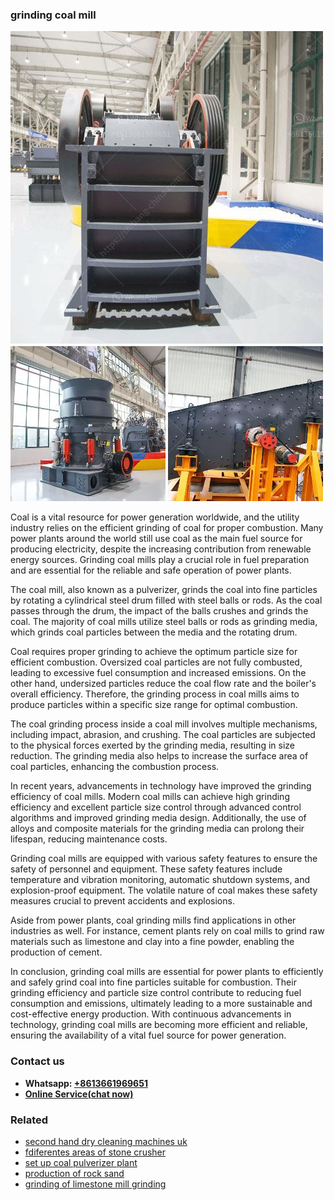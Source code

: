 <h3>grinding coal mill</h3><img src='1706755823.jpg' alt=''><p>Coal is a vital resource for power generation worldwide, and the utility industry relies on the efficient grinding of coal for proper combustion. Many power plants around the world still use coal as the main fuel source for producing electricity, despite the increasing contribution from renewable energy sources. Grinding coal mills play a crucial role in fuel preparation and are essential for the reliable and safe operation of power plants.</p><p>The coal mill, also known as a pulverizer, grinds the coal into fine particles by rotating a cylindrical steel drum filled with steel balls or rods. As the coal passes through the drum, the impact of the balls crushes and grinds the coal. The majority of coal mills utilize steel balls or rods as grinding media, which grinds coal particles between the media and the rotating drum.</p><p>Coal requires proper grinding to achieve the optimum particle size for efficient combustion. Oversized coal particles are not fully combusted, leading to excessive fuel consumption and increased emissions. On the other hand, undersized particles reduce the coal flow rate and the boiler's overall efficiency. Therefore, the grinding process in coal mills aims to produce particles within a specific size range for optimal combustion.</p><p>The coal grinding process inside a coal mill involves multiple mechanisms, including impact, abrasion, and crushing. The coal particles are subjected to the physical forces exerted by the grinding media, resulting in size reduction. The grinding media also helps to increase the surface area of coal particles, enhancing the combustion process.</p><p>In recent years, advancements in technology have improved the grinding efficiency of coal mills. Modern coal mills can achieve high grinding efficiency and excellent particle size control through advanced control algorithms and improved grinding media design. Additionally, the use of alloys and composite materials for the grinding media can prolong their lifespan, reducing maintenance costs.</p><p>Grinding coal mills are equipped with various safety features to ensure the safety of personnel and equipment. These safety features include temperature and vibration monitoring, automatic shutdown systems, and explosion-proof equipment. The volatile nature of coal makes these safety measures crucial to prevent accidents and explosions.</p><p>Aside from power plants, coal grinding mills find applications in other industries as well. For instance, cement plants rely on coal mills to grind raw materials such as limestone and clay into a fine powder, enabling the production of cement.</p><p>In conclusion, grinding coal mills are essential for power plants to efficiently and safely grind coal into fine particles suitable for combustion. Their grinding efficiency and particle size control contribute to reducing fuel consumption and emissions, ultimately leading to a more sustainable and cost-effective energy production. With continuous advancements in technology, grinding coal mills are becoming more efficient and reliable, ensuring the availability of a vital fuel source for power generation.</p><h3>Contact us</h3><ul><li><strong>Whatsapp:&nbsp;<a href="https://wa.me/8613661969651">+8613661969651</a></strong></li><li><a href="https://swt.shibang-china.com/?git&amp;zhl&amp;grinding coal mill"><strong>Online Service(chat now)</strong></a></li></ul><h3>Related</h3><ul><li><a href='second hand dry cleaning machines uk.md'>second hand dry cleaning machines uk</a></li><li><a href='fdiferentes areas of stone crusher.md'>fdiferentes areas of stone crusher</a></li><li><a href='set up coal pulverizer plant.md'>set up coal pulverizer plant</a></li><li><a href='production of rock sand.md'>production of rock sand</a></li><li><a href='grinding of limestone mill grinding.md'>grinding of limestone mill grinding</a></li></ul>